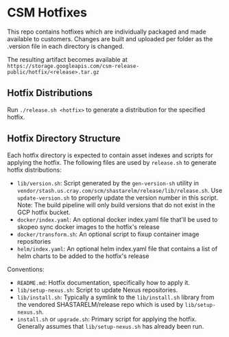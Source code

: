 # CSM Hotfixes

This repo contains hotfixes which are individually packaged and made available
to customers. Changes are built and uploaded per folder as the .version file in
each directory is changed.

The resulting artifact becomes available at
`https://storage.googleapis.com/csm-release-public/hotfix/<release>.tar.gz`


## Hotfix Distributions

Run `./release.sh <hotfix>` to generate a distribution for the specified
hotfix.


## Hotfix Directory Structure

Each hotfix directory is expected to contain asset indexes and scripts for
applying the hotfix. The following files are used by `release.sh` to generate
hotfix distributions:

  - `lib/version.sh`: Script generated by the `gen-version-sh` utility in
    `vendor/stash.us.cray.com/scm/shastarelm/release/lib/release.sh`. Use
    `update-version.sh` to properly update the version number in this script.
    Note: The build pipeline will only build versions that do not exist in the
    GCP hotfix bucket.
  - `docker/index.yaml`: An optional docker index.yaml file that'll be
    used to skopeo sync docker images to the hotfix's release
  - `docker/transform.sh`: An optional script to fixup container image
    repositories
  - `helm/index.yaml`: An optional helm index.yaml file that contains
    a list of helm charts to be added to the hotfix's release

Conventions:

  - `README.md`: Hotfix documentation, specifically how to apply it.
  - `lib/setup-nexus.sh`: Script to update Nexus repositories.
  - `lib/install.sh`: Typically a symlink to the `lib/install.sh` library from
    the vendored SHASTARELM/release repo which is used by `lib/setup-nexus.sh`.
  - `install.sh` or `upgrade.sh`: Primary script for applying the hotfix.
    Generally assumes that `lib/setup-nexus.sh` has already been run.
